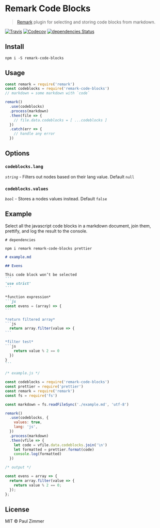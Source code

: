 # Remark Code Blocks

> [Remark](https://github.com/syntax-tree/remark) plugin for selecting and storing code blocks from markdown.

[![Travis](https://img.shields.io/travis/mrzmmr/remark-code-blocks.svg)](https://travis-ci.org/mrzmmr/remark-code-blocks)
[![Codecov](https://img.shields.io/codecov/c/github/mrzmmr/remark-code-blocks.svg)](https://codecov.io/gh/mrzmmr/remark-code-blocks)
[![dependencies Status](https://david-dm.org/mrzmmr/remark-code-blocks/status.svg)](https://david-dm.org/mrzmmr/remark-code-blocks)

## Install

```
npm i -S remark-code-blocks
```

## Usage

```js
const remark = require('remark')
const codeblocks = require('remark-code-blocks')
// markdown = some markdown with `code`

remark()
  .use(codeblocks)
  .process(markdown)
  .then(file => {
    // file.data.codeblocks = [ ...codeblocks ]
  })
  .catch(err => {
    // handle any error
  })
```

## Options

### `codeblocks.lang`
*`string`* - Filters out nodes based on their lang value. Default `null`

### `codeblocks.values`
*`bool`* - Stores a nodes values instead. Default `false`

## Example

Select all the javascript code blocks in a markdown document, join them, prettify, and log the result to the console.

```
# dependencies

npm i remark remark-code-blocks prettier
```

````md
# example.md

## Evens

This code block won’t be selected
```
'use strict'
```

*function expression*
```js
const evens = (array) => {
```

*return filtered array*
```js 
  return array.filter(value => {
```

*filter test*
```js
    return value % 2 == 0
  })
}
```
````

```js
/* example.js */

const codeblocks = require('remark-code-blocks')
const prettier = require('prettier')
const remark = require('remark')
const fs = require('fs')

const markdown = fs.readFileSync('./example.md', 'utf-8')

remark()
  .use(codeblocks, {
    values: true,
    lang: 'js',
  })
  .process(markdown)
  .then(vfile => {
    let code = vfile.data.codeblocks.join('\n')
    let formatted = prettier.format(code)
    console.log(formatted)
  })
```

```js
/* output */

const evens = array => {
  return array.filter(value => {
    return value % 2 == 0;
  });
};
```

## License

MIT &copy; Paul Zimmer


